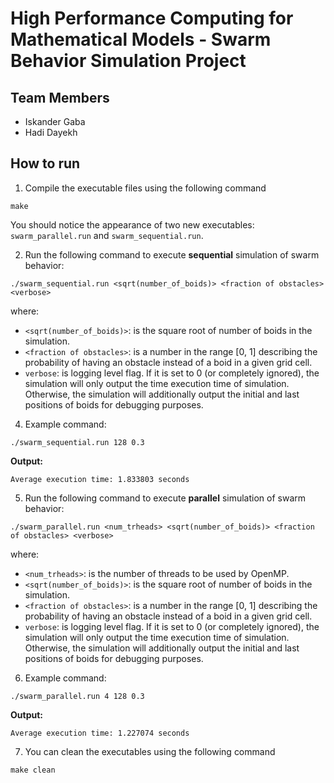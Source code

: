 # High Performance Computing for Mathematical Models - Swarm Behavior Simulation Project
## Team Members
+ Iskander Gaba
+ Hadi Dayekh

## How to run
1. Compile the executable files using the following command
```
make
```

You should notice the appearance of two new executables: `swarm_parallel.run` and `swarm_sequential.run`.

2. Run the following command to execute **sequential** simulation of swarm behavior:

```
./swarm_sequential.run <sqrt(number_of_boids)> <fraction of obstacles> <verbose>
```
where:
- `<sqrt(number_of_boids)>`: is the square root of number of boids in the simulation.
- `<fraction of obstacles>`: is a number in the range [0, 1] describing the probability of having an obstacle instead of a boid in a given grid cell.
- `verbose`: is logging level flag. If it is set to 0 (or completely ignored), the simulation will only output the time execution time of simulation. Otherwise, the simulation will additionally output the initial and last positions of boids for debugging purposes.

4. Example command:
```
./swarm_sequential.run 128 0.3
```
**Output:** 
```
Average execution time: 1.833803 seconds
```

5. Run the following command to execute **parallel** simulation of swarm behavior:

```
./swarm_parallel.run <num_trheads> <sqrt(number_of_boids)> <fraction of obstacles> <verbose>
```
where:
- `<num_trheads>`: is the number of threads to be used by OpenMP.
- `<sqrt(number_of_boids)>`: is the square root of number of boids in the simulation.
- `<fraction of obstacles>`: is a number in the range [0, 1] describing the probability of having an obstacle instead of a boid in a given grid cell.
- `verbose`: is logging level flag. If it is set to 0 (or completely ignored), the simulation will only output the time execution time of simulation. Otherwise, the simulation will additionally output the initial and last positions of boids for debugging purposes.

6. Example command:
```
./swarm_parallel.run 4 128 0.3
```
**Output:** 
```
Average execution time: 1.227074 seconds
```

7. You can clean the executables using the following command
```
make clean
```
